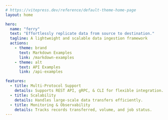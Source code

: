 ```yaml
---
# https://vitepress.dev/reference/default-theme-home-page
layout: home

hero:
  name: "ferry"
  text: "Effortlessly replicate data from source to destination."
  tagline: A lightweight and scalable data ingestion framework
  actions:
    - theme: brand
      text: Markdown Examples
      link: /markdown-examples
    - theme: alt
      text: API Examples
      link: /api-examples

features:
  - title: Multi-Protocol Support
    details: Supports REST API, gRPC, & CLI for flexible integration.
  - title: Scalability
    details: Handles large-scale data transfers efficiently.
  - title: Monitoring & Observability
    details: Tracks records transferred, volume, and job status.
---
```


